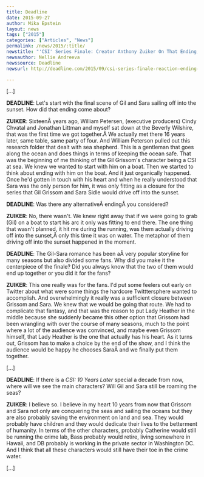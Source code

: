 ```yaml
---
title: Deadline
date: 2015-09-27
author: Mika Epstein
layout: news
tags: ["2015"]
categories: ["Articles", "News"]
permalink: /news/2015/:title/
newstitle: "'CSI' Series Finale: Creator Anthony Zuiker On That Ending, Deleted Scene And The Future For The Characters & Himself"
newsauthor: Nellie Andreeva  
newssource: Deadline  
newsurl: http://deadline.com/2015/09/csi-series-finale-reaction-ending-deleted-scene-future-creator-anthony-zuiker-1201553754/  

---
```


[...]

**DEADLINE**: Let's start with the final scene of Gil and Sara sailing off into the sunset. How did that ending come about?

**ZUIKER**: SixteenÂ years ago, William Petersen, (executive producers) Cindy Chvatal and Jonathan Littman and myself sat down at the Beverly Wilshire, that was the first time we got together.Â We actually met there 16 years later, same table, same party of four. And William Peterson pulled out this research folder that dealt with sea shepherd. This is a gentleman that goes along the ocean and does things in terms of keeping the ocean safe. That was the beginning of me thinking of the Gil Grissom's character being a CSI at sea. We knew we wanted to start with him on a boat. Then we started to think about ending with him on the boat. And it just organically happened. Once he'd gotten in touch with his heart and when he really understood that Sara was the only person for him, it was only fitting as a closure for the series that Gil Grissom and Sara Sidle would drive off into the sunset.

**DEADLINE**: Was there any alternativeÂ endingÂ you considered?

**ZUIKER**: No, there wasn't. We knew right away that if we were going to grab (Gil) on a boat to start his arc it only was fitting to end there. The one thing that wasn't planned, it hit me during the running, was them actually driving off into the sunset,Â only this time it was on water. The metaphor of them driving off into the sunset happened in the moment.

**DEADLINE**: The Gil-Sara romance has been aÂ very popular storyline for many seasons but also divided some fans. Why did you make it the centerpiece of the finale? Did you always know that the two of them would end up together or you did it for the fans?

**ZUIKER**: This one really was for the fans. I'd put some feelers out early on Twitter about what were some things the hardcore Twitttersphere wanted to accomplish. And overwhelmingly it really was a sufficient closure between Grissom and Sara. We knew that we would be going that route. We had to complicate that fantasy, and that was the reason to put Lady Heather in the middle because she suddenly became this other option that Grissom had been wrangling with over the course of many seasons, much to the point where a lot of the audience was convinced, and maybe even Grissom himself, that Lady Heather is the one that actually has his heart. As it turns out, Grissom has to make a choice by the end of the show, and I think the audience would be happy he chooses SaraÂ and we finally put them together.

[...]

**DEADLINE**: If there is a *CSI: 10 Years Later* special a decade from now, where will we see the main characters? Will Gil and Sara still be roaming the seas?

**ZUIKER**: I believe so. I believe in my heart 10 years from now that Grissom and Sara not only are conquering the seas and sailing the oceans but they are also probably saving the environment on land and sea. They would probably have children and they would dedicate their lives to the betterment of humanity. In terms of the other characters, probably Catherine would still be running the crime lab, Bass probably would retire, living somewhere in Hawaii, and DB probably is working in the private sector in Washington DC. And I think that all these characters would still have their toe in the crime water.

[...]  
